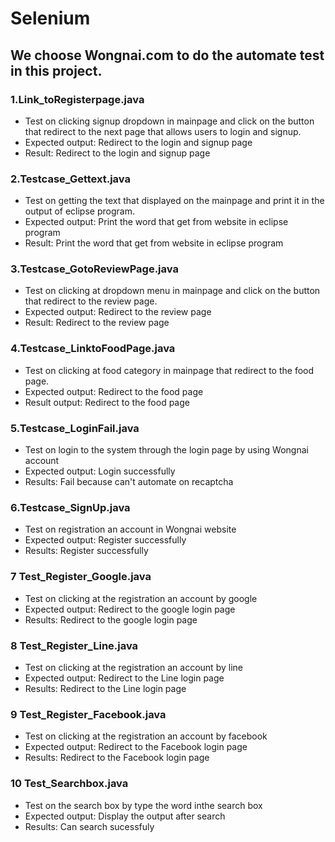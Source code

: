 # Selenium
## We choose Wongnai.com to do the automate test in this project.

### 1.Link_toRegisterpage.java
- Test on clicking signup dropdown in mainpage and click on the button that redirect to the next page that allows users to login and signup.
- Expected output: Redirect to the login and signup page
- Result: Redirect to the login and signup page

### 2.Testcase_Gettext.java
- Test on getting the text that displayed on the mainpage and print it in the output of eclipse program.
- Expected output: Print the word that get from website in eclipse program
- Result: Print the word that get from website in eclipse program

### 3.Testcase_GotoReviewPage.java
- Test on clicking at dropdown menu in mainpage and click on the button that redirect to the review page.
- Expected output: Redirect to the review page
- Result: Redirect to the review page

### 4.Testcase_LinktoFoodPage.java
- Test on clicking at food category in mainpage that redirect to the food page.
- Expected output: Redirect to the food page
- Result output: Redirect to the food page

### 5.Testcase_LoginFail.java
- Test on login to the system through the login page by using Wongnai account
- Expected output: Login successfully
- Results: Fail because can't automate on recaptcha

### 6.Testcase_SignUp.java
- Test on registration an account in Wongnai website
- Expected output: Register successfully
- Results: Register successfully

### 7 Test_Register_Google.java
- Test on clicking at the registration an account by google
- Expected output: Redirect to the google login page
- Results: Redirect to the google login page

### 8 Test_Register_Line.java
- Test on clicking at the registration an account by line
- Expected output: Redirect to the Line login page
- Results: Redirect to the Line login page

### 9 Test_Register_Facebook.java
- Test on clicking at the registration an account by facebook
- Expected output: Redirect to the Facebook login page
- Results: Redirect to the Facebook login page

### 10 Test_Searchbox.java
- Test on the search box by type the word inthe search box
- Expected output: Display the output after search
- Results: Can search sucessfuly


